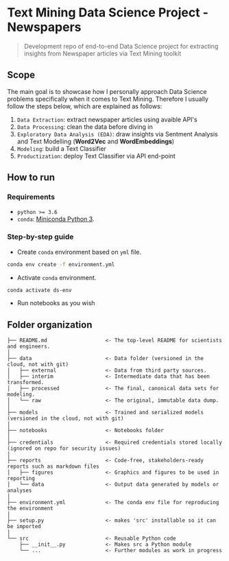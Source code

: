 # Text Mining Data Science Project - Newspapers

> Development repo of end-to-end Data Science project for extracting insights from Newspaper articles via Text Mining toolkit

## Scope

The main goal is to showcase how I personally approach Data Science problems specifically when it comes to Text Mining. Therefore I usually follow the steps below, which are explained as follows:

1. ``Data Extraction``: extract newspaper articles using avaible API's
2. ``Data Processing``: clean the data before diving in
3. ``Exploratory Data Analysis (EDA)``: draw insights via Sentment Analysis and Text Modelling (**Word2Vec** and **WordEmbeddings**)
4. ``Modeling``: build a Text Classifier
5. ``Productization``: deploy Text Classifier via API end-point

## How to run

### Requirements

* `python >= 3.6`
* `conda`: [Miniconda Python 3](https://docs.conda.io/en/latest/miniconda.html).

### Step-by-step guide

* Create `conda` environment based on `yml` file.

```bash
conda env create -f environment.yml
```

* Activate `conda` environment.

```bash
conda activate ds-env
```

* Run notebooks as you wish

## Folder organization

    ├── README.md                   <- The top-level README for scientists and engineers.
    │
    ├── data                        <- Data folder (versioned in the cloud, not with git)
    │   ├── external                <- Data from third party sources.
    │   ├── interim                 <- Intermediate data that has been transformed.
    │   ├── processed               <- The final, canonical data sets for modeling.
    │   └── raw                     <- The original, immutable data dump.
    │
    ├── models                      <- Trained and serialized models (versioned in the cloud, not with git)
    │
    ├── notebooks                   <- Notebooks folder 
    │
    ├── credentials                 <- Required credentials stored locally (ignored on repo for security issues)
    │
    ├── reports                     <- Code-free, stakeholders-ready reports such as markdown files
    │   ├── figures                 <- Graphics and figures to be used in reporting
    │   └── data                    <- Output data generated by models or analyses
    │
    ├── environment.yml             <- The conda env file for reproducing the environment
    │
    ├── setup.py                    <- makes 'src' installable so it can be imported
    │
    └── src                         <- Reusable Python code
        ├── __init__.py             <- Makes src a Python module
        └── ...                     <- Further modules as work in progress